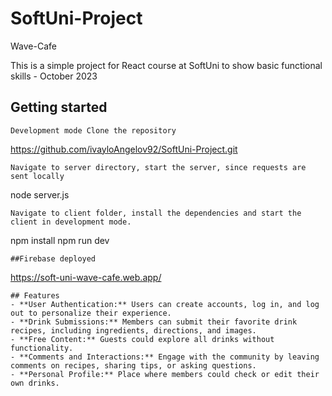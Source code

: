 # SoftUni-Project
 Wave-Cafe
 
This is a simple project for React course at SoftUni to show basic functional skills - October 2023

## Getting started 
```
Development mode Clone the repository
```
https://github.com/ivayloAngelov92/SoftUni-Project.git
```
Navigate to server directory, start the server, since requests are sent locally
```
node server.js
```
Navigate to client folder, install the dependencies and start the client in development mode.
```
npm install
npm run dev
```
##Firebase deployed
```
https://soft-uni-wave-cafe.web.app/
```
## Features
- **User Authentication:** Users can create accounts, log in, and log out to personalize their experience.
- **Drink Submissions:** Members can submit their favorite drink recipes, including ingredients, directions, and images.
- **Free Content:** Guests could explore all drinks without functionality.
- **Comments and Interactions:** Engage with the community by leaving comments on recipes, sharing tips, or asking questions.
- **Personal Profile:** Place where members could check or edit their own drinks.
